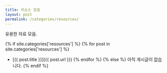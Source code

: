 ```yaml
---
title: 리소스 모음
layout: post
permalink: /categories/resources/
---
```


유용한 자료 모음.

{% if site.categories['resources'] %}
{% for post in site.categories['resources'] %}
- [{{ post.title }}]({{ post.url }})
{% endfor %}
{% else %}
아직 게시글이 없습니다.
{% endif %}
